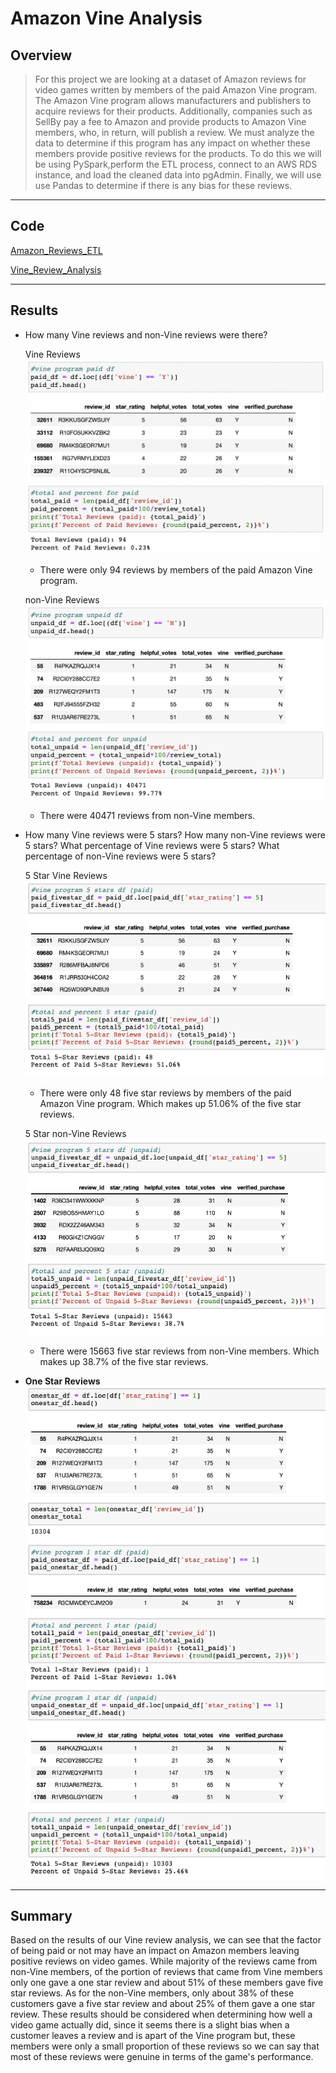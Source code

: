 # **Amazon Vine Analysis**

## **Overview**
> For this project we are looking at a dataset of Amazon reviews for video games written by members of the paid Amazon Vine program. The Amazon Vine program allows manufacturers and publishers to acquire reviews for their products. Additionally, companies such as SellBy pay a fee to Amazon and provide products to Amazon Vine members, who, in return, will publish a review. We must analyze the data to determine if this program has any impact on whether these members provide positive reviews for the products. To do this we will be using PySpark,perform the ETL process, connect to an AWS RDS instance, and load the cleaned data into pgAdmin. Finally, we will use use Pandas to determine if there is any bias for these reviews.

---

## **Code**
[Amazon_Reviews_ETL](https://github.com/annaS000/Amazon_Vine_Analysis/blob/main/Amazon_Reviews_ETL.ipynb)

[Vine_Review_Analysis](https://github.com/annaS000/Amazon_Vine_Analysis/blob/main/Vine_Review_Analysis.ipynb)

---

## **Results** 
* How many Vine reviews and non-Vine reviews were there?

    Vine Reviews
    ![](https://github.com/annaS000/Amazon_Vine_Analysis/blob/main/images/paid_table.png?raw=true)
    * There were only 94 reviews by members of the paid Amazon Vine program.

    non-Vine Reviews
    ![](https://github.com/annaS000/Amazon_Vine_Analysis/blob/main/images/unpaid_table.png?raw=true)
    * There were 40471 reviews from non-Vine members.

* How many Vine reviews were 5 stars? How many non-Vine reviews were 5 stars? What percentage of Vine reviews were 5 stars? What percentage of non-Vine reviews were 5 stars?

    5 Star Vine Reviews
    ![](https://github.com/annaS000/Amazon_Vine_Analysis/blob/main/images/paid5star.png?raw=true)
    * There were only 48 five star reviews by members of the paid Amazon Vine program. Which makes up 51.06% of the five star reviews.

    5 Star non-Vine Reviews
    ![](https://github.com/annaS000/Amazon_Vine_Analysis/blob/main/images/unpaid5star.png?raw=true)
    
    * There were 15663 five star reviews from non-Vine members. Which makes up 38.7% of the five star reviews.
* **One Star Reviews**
![](https://github.com/annaS000/Amazon_Vine_Analysis/blob/main/images/onestar1.png?raw=true)
---

## **Summary** 
Based on the results of our Vine review analysis, we can see that the factor of being paid or not may have an impact on Amazon members leaving positive reviews on video games. While majority of the reviews came from non-Vine members, of the portion of reviews that came from Vine members only one gave a one star review and about 51% of these members gave five star reviews. As for the non-Vine members, only about 38% of these customers gave a five star review and about 25% of them gave a one star review. These results should be considered when determining how well a video game actually did, since it seems there is a slight bias when a customer leaves a review and is apart of the Vine program but, these members were only a small proportion of these reviews so we can say that most of these reviews were genuine in terms of the game's performance.